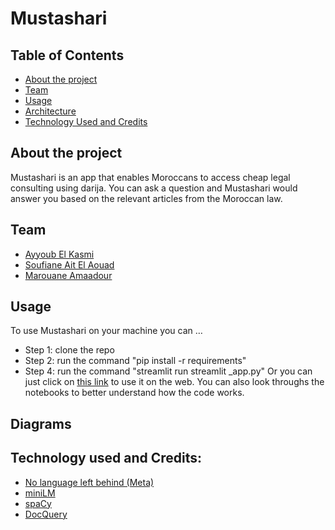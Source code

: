 # Mustashari

## Table of Contents
- [About the project](#about-the-project)
- [Team](#team)
- [Usage](#usage)
- [Architecture](#architecture)
- [Technology Used and Credits](#technology-used-and-credits)


## About the project 
Mustashari is an app that enables Moroccans to access cheap legal consulting using darija. You can ask a question and Mustashari would answer you based on the relevant articles from the Moroccan law.

## Team
- [Ayyoub El Kasmi](https://www.linkedin.com/in/ayyoub-el-kasmi-727578236/)
-	[Soufiane Ait El Aouad](https://www.linkedin.com/in/soufiane-ait-el-aouad/)
-	[Marouane Amaadour](https://www.linkedin.com/in/marouane-amaadour-6ab824229/)

## Usage
To use Mustashari on your machine you can …
- Step 1: clone the repo
- Step 2: run the command "pip install -r requirements"
- Step 4: run the command "streamlit run streamlit _app.py"
Or you can just click on [this link](https://eniafou-mustashari-streamlit-app-rw5r56.streamlit.app/) to use it on the web.
You can also look throughs the notebooks to better understand how the code works.
## Diagrams
## Technology used and Credits:
-	[No language left behind (Meta)](https://ai.facebook.com/research/no-language-left-behind/)
- [miniLM](https://huggingface.co/sentence-transformers/all-MiniLM-L6-v2)
- [spaCy](https://spacy.io/)
- [DocQuery](https://github.com/impira/docquery)
